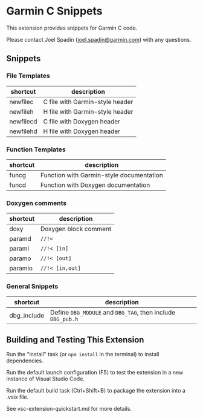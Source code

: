 # Garmin C Snippets

This extension provides snippets for Garmin C code.

Please contact Joel Spadin (joel.spadin@garmin.com) with any questions.

## Snippets

### File Templates

shortcut  | description
----------|------------
newfilec  | C file with Garmin-style header
newfileh  | H file with Garmin-style header
newfilecd | C file with Doxygen header
newfilehd | H file with Doxygen header

### Function Templates

shortcut  | description
----------|------------
funcg     | Function with Garmin-style documentation
funcd     | Function with Doxygen documentation

### Doxygen comments

shortcut  | description
----------|------------
doxy      | Doxygen block comment
paramd    | `//!<`
parami    | `//!< [in]`
paramo    | `//!< [out]`
paramio   | `//!< [in,out]`

### General Snippets

shortcut    | description
------------|------------
dbg_include | Define `DBG_MODULE` and `DBG_TAG`, then include `DBG_pub.h`

## Building and Testing This Extension

Run the "install" task (or `npm install` in the terminal) to install dependencies.

Run the default launch configuration (F5) to test the extension in a new instance of Visual Studio Code.

Run the default build task (Ctrl+Shift+B) to package the extension into a .vsix file.

See vsc-extension-quickstart.md for more details.